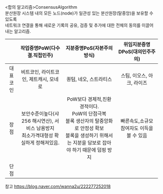 <합의 알고리즘>ConsensusAlgorithm      
분산원장 시스템 내의 모든 노드(node)가 일관성 있는 분산원장(탈중앙)을 보유할 수 있도록      
네트워크 연결을 통해 새로운 기록의 공유, 검증 및 추가에 대한 전체의 동의를 이끌어 내는 알고리즘.      


||작업증명PoW(다수결.직접민주)|지분증명PoS(자본주의방식)|위임지분증명DPoS(대의민주주의)|
|:-:|:-:|:-:|:-:|
|대표코인|비트코인, 라이트코인, 제트캐시, 모네로|퀀텀, 네오, 스트라티스|스팀, 이오스, 아크, 라이즈|
|장점|보안수준이높다(샤256 해시연산), 서비스 남용방지<br>최소가격대형성 확실하게 정해져있음.		|PoW보다 경제적,친환경적이다.<br>PoW의 단점극복<br>블록 생산자의 탈중앙화로 안정성 확보<br>블록을 생성하기 위해서는 지분을 담보로 잡아야 하기 때문에 덤핑 방지|빠른속도,소규모 참여자도 이득을 볼 수 있음|
|단점||||

참고 <https://blog.naver.com/wanna2u/222277252018>
